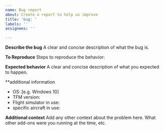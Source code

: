 ```yaml
---
name: Bug report
about: Create a report to help us improve
title: 'bug: '
labels: ''
assignees: ''

---
```


**Describe the bug**
A clear and concise description of what the bug is.

**To Reproduce**
Steps to reproduce the behavior:


**Expected behavior**
A clear and concise description of what you expected to happen.

**additional information
 - OS: [e.g. Windows 10]
 - TFM version: 
 - Flight simulator in use: 
- specific aircraft in use:

**Additional context**
Add any other context about the problem here. What other add-ons were you running at the time, etc.
